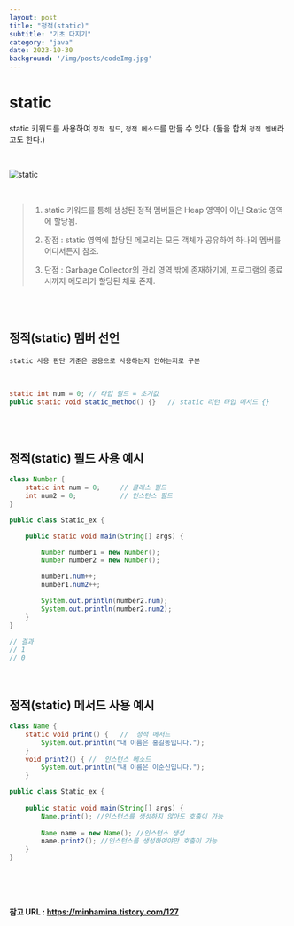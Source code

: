 ```yaml
---
layout: post
title: "정적(static)"
subtitle: "기초 다지기"
category: "java"
date: 2023-10-30
background: '/img/posts/codeImg.jpg'
---
```


# static

static 키워드를 사용하여 `정적 필드`, `정적 메소드`를 만들 수 있다. (둘을 합쳐 `정적 멤버`라고도 한다.)

<br>

![static](/blog/img/posts/static.png)

<br> 

> 1. static 키워드를 통해 생성된 정적 멤버들은 Heap 영역이 아닌 Static 영역에 할당됨. <br>
>
> 2. 장점 : static 영역에 할당된 메모리는 모든 객체가 공유하여 하나의 멤버를 어디서든지 참조.
>
> 3. 단점 : Garbage Collector의 관리 영역 밖에 존재하기에, 프로그램의 종료시까지 메모리가 할당된 채로 존재.

<br>
<br>

## 정적(static) 멤버 선언

`static 사용 판단 기준은 공용으로 사용하는지 안하는지로 구분`

<br> 

```java
static int num = 0; // 타입 필드 = 초기값
public static void static_method() {}   // static 리턴 타입 메서드 {}
```

<br>
<br>

## 정적(static) 필드 사용 예시

```java
class Number {
    static int num = 0;     // 클래스 필드
    int num2 = 0;           // 인스턴스 필드
}

public class Static_ex {

    public static void main(String[] args) {

        Number number1 = new Number();
        Number number2 = new Number();

        number1.num++;
        number1.num2++;

        System.out.println(number2.num);
        System.out.println(number2.num2);
    }
}

// 결과
// 1
// 0
```

<br>

## 정적(static) 메서드 사용 예시

```java
class Name {
    static void print() {   //  정적 메서드
        System.out.println("내 이름은 홍길동입니다.");
    }
    void print2() { //  인스턴스 메소드
	    System.out.println("내 이름은 이순신입니다.");
    }

public class Static_ex {
	
    public static void main(String[] args) {
        Name.print(); //인스턴스를 생성하지 않아도 호출이 가능
            
        Name name = new Name(); //인스턴스 생성
        name.print2(); //인스턴스를 생성하여야만 호출이 가능
    }
}
```

<br>
<br>
<br> 

**참고 URL : <https://minhamina.tistory.com/127>**
